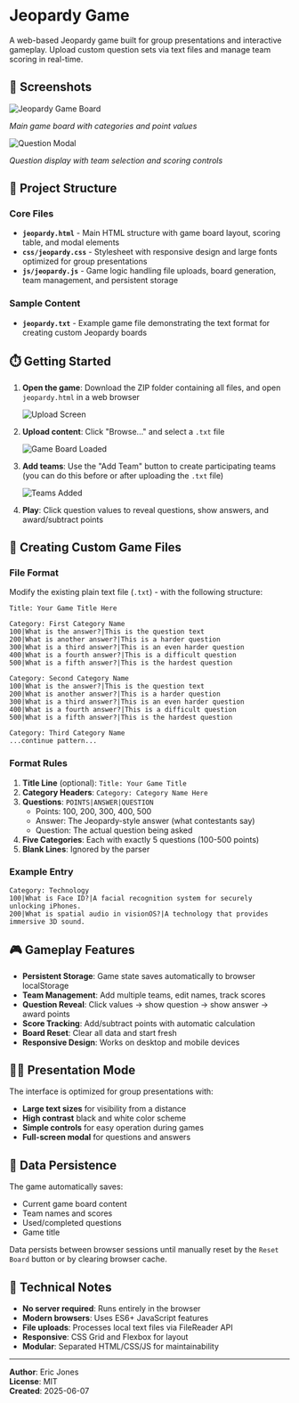 # Jeopardy Game

A web-based Jeopardy game built for group presentations and interactive gameplay. Upload custom question sets via text files and manage team scoring in real-time.

## 📸 Screenshots
![Jeopardy Game Board](screenshots/game-board.png)

*Main game board with categories and point values*

![Question Modal](screenshots/question-modal.png)

*Question display with team selection and scoring controls*

## 📁 Project Structure

### Core Files

- **`jeopardy.html`** - Main HTML structure with game board layout, scoring table, and modal elements
- **`css/jeopardy.css`** - Stylesheet with responsive design and large fonts optimized for group presentations
- **`js/jeopardy.js`** - Game logic handling file uploads, board generation, team management, and persistent storage

### Sample Content

- **`jeopardy.txt`** - Example game file demonstrating the text format for creating custom Jeopardy boards

## ⏱️ Getting Started

1. **Open the game**: Download the ZIP folder containing all files, and open `jeopardy.html` in a web browser

    ![Upload Screen](screenshots/upload-screen.png)
2. **Upload content**: Click "Browse..." and select a `.txt` file

    ![Game Board Loaded](screenshots/board-loaded.png)
3. **Add teams**: Use the "Add Team" button to create participating teams (you can do this before or after uploading the `.txt` file)
    
    ![Teams Added](screenshots/teams-added.png)
4. **Play**: Click question values to reveal questions, show answers, and award/subtract points

## 📝 Creating Custom Game Files

### File Format

Modify the existing plain text file (`.txt`) - with the following structure:

```
Title: Your Game Title Here

Category: First Category Name
100|What is the answer?|This is the question text
200|What is another answer?|This is a harder question
300|What is a third answer?|This is an even harder question
400|What is a fourth answer?|This is a difficult question
500|What is a fifth answer?|This is the hardest question

Category: Second Category Name
100|What is the answer?|This is the question text
200|What is another answer?|This is a harder question
300|What is a third answer?|This is an even harder question
400|What is a fourth answer?|This is a difficult question
500|What is a fifth answer?|This is the hardest question

Category: Third Category Name
...continue pattern...
```

### Format Rules

1. **Title Line** (optional): `Title: Your Game Title`
2. **Category Headers**: `Category: Category Name Here`
3. **Questions**: `POINTS|ANSWER|QUESTION`
   - Points: 100, 200, 300, 400, 500
   - Answer: The Jeopardy-style answer (what contestants say)
   - Question: The actual question being asked
4. **Five Categories**: Each with exactly 5 questions (100-500 points)
5. **Blank Lines**: Ignored by the parser

### Example Entry
```
Category: Technology
100|What is Face ID?|A facial recognition system for securely unlocking iPhones.
200|What is spatial audio in visionOS?|A technology that provides immersive 3D sound.
```

## 🎮 Gameplay Features

- **Persistent Storage**: Game state saves automatically to browser localStorage
- **Team Management**: Add multiple teams, edit names, track scores
- **Question Reveal**: Click values → show question → show answer → award points
- **Score Tracking**: Add/subtract points with automatic calculation
- **Board Reset**: Clear all data and start fresh
- **Responsive Design**: Works on desktop and mobile devices

## 👩‍🏫 Presentation Mode

The interface is optimized for group presentations with:
- **Large text sizes** for visibility from a distance
- **High contrast** black and white color scheme
- **Simple controls** for easy operation during games
- **Full-screen modal** for questions and answers

## 💾 Data Persistence

The game automatically saves:
- Current game board content
- Team names and scores  
- Used/completed questions
- Game title

Data persists between browser sessions until manually reset by the `Reset Board` button or by clearing browser cache.

## 🔧 Technical Notes

- **No server required**: Runs entirely in the browser
- **Modern browsers**: Uses ES6+ JavaScript features
- **File uploads**: Processes local text files via FileReader API
- **Responsive**: CSS Grid and Flexbox for layout
- **Modular**: Separated HTML/CSS/JS for maintainability

---

**Author**: Eric Jones  
**License**: MIT  
**Created**: 2025-06-07